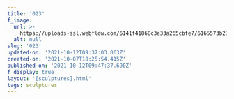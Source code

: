 ```yaml
---
title: '023'
f_image:
  url: >-
    https://uploads-ssl.webflow.com/6141f41868c3e33a265cbfe7/6165573b273d4883580ef086_023.jpg
  alt: null
slug: '023'
updated-on: '2021-10-12T09:37:03.063Z'
created-on: '2021-10-07T10:25:54.415Z'
published-on: '2021-10-12T09:47:37.690Z'
f_display: true
layout: '[sculptures].html'
tags: sculptures
---
```



